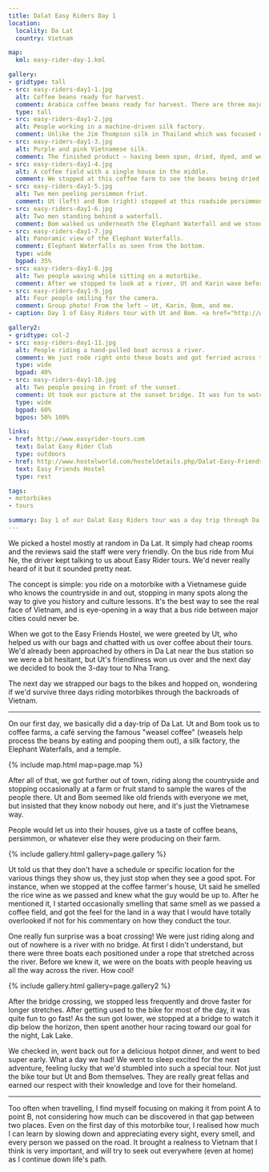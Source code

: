 ```yaml
---
title: Dalat Easy Riders Day 1
location:
  locality: Da Lat
  country: Vietnam

map:
  kml: easy-rider-day-1.kml

gallery:
- gridtype: tall
- src: easy-riders-day1-1.jpg
  alt: Coffee beans ready for harvest.
  comment: Arabica coffee beans ready for harvest. There are three major types of beans grown in Vietnam — Arabica, Cherry, and Robusta
  type: tall
- src: easy-riders-day1-2.jpg
  alt: People working in a machine-driven silk factory.
  comment: Unlike the Jim Thompson silk in Thailand which was focused on more traditional methods, this Vietnamese silk factory uses big machines to produce at a higher scale. The basic premise is same same.
- src: easy-riders-day1-3.jpg
  alt: Purple and pink Vietnamese silk.
  comment: The finished product — having been spun, dried, dyed, and weaved into a pattern.
- src: easy-riders-day1-4.jpg
  alt: A coffee field with a single house in the middle.
  comment: We stopped at this coffee farm to see the beans being dried. The farmer was also brewing rice wine and raising pigs off the waste produced by coffee and wine processes.
- src: easy-riders-day1-5.jpg
  alt: Two men peeling persimmon friut.
  comment: Ut (left) and Bom (right) stopped at this roadside persimmon stand and just started peeling the fruit like they owned it. We tried a few, then tipped the lady generously. They were delicious!
- src: easy-riders-day1-6.jpg
  alt: Two men standing behind a waterfall.
  comment: Bom walked us underneath the Elephant Waterfall and we stood behind the main falls. It was very loud and we got soaked. Being wet isn't a problem for long when you're riding around on a bike!
- src: easy-riders-day1-7.jpg
  alt: Panoramic view of the Elephant Waterfalls.
  comment: Elephant Waterfalls as seen from the bottom.
  type: wide
  bgpad: 35%
- src: easy-riders-day1-8.jpg
  alt: Two people waving while sitting on a motorbike.
  comment: After we stopped to look at a river, Ut and Karin wave before taking off again.
- src: easy-riders-day1-9.jpg
  alt: Four people smiling for the camera.
  comment: Group photo! From the left — Ut, Karin, Bom, and me.
- caption: Day 1 of Easy Riders tour with Ut and Bom. <a href="http://www.easyrider-tours.com">Book with Dalat Easy Riders</a>.

gallery2:
- gridtype: col-2
- src: easy-riders-day1-11.jpg
  alt: People riding a hand-pulled boat across a river.
  comment: We just rode right onto these boats and got ferried across the river like it was nothing.
  type: wide
  bgpad: 40%
- src: easy-riders-day1-10.jpg
  alt: Two people posing in front of the sunset.
  comment: Ut took our picture at the sunset bridge. It was fun to watch the fishing houseboats below.
  type: wide
  bgpad: 60%
  bgpos: 50% 100%

links:
- href: http://www.easyrider-tours.com
  text: Dalat Easy Rider Club
  type: outdoors
- href: http://www.hostelworld.com/hosteldetails.php/Dalat-Easy-Friends-Hostel/Da-Lat/91686
  text: Easy Friends Hostel
  type: rest

tags:
- motorbikes
- tours

summary: Day 1 of our Dalat Easy Riders tour was a day trip through Da Lat followed by a beautiful ride through the countryside.
---
```


We picked a hostel mostly at random in Da Lat. It simply had cheap rooms and the reviews said the staff were very friendly. On the bus ride from Mui Ne, the driver kept talking to us about Easy Rider tours. We'd never really heard of it but it sounded pretty neat.

The concept is simple: you ride on a motorbike with a Vietnamese guide who knows the countryside in and out, stopping in many spots along the way to give you history and culture lessons. It's the best way to see the real face of Vietnam, and is eye-opening in a way that a bus ride between major cities could never be.

When we got to the Easy Friends Hostel, we were greeted by Ut, who helped us with our bags and chatted with us over coffee about their tours. We'd already been approached by others in Da Lat near the bus station so we were a bit hesitant, but Ut's friendliness won us over and the next day we decided to book the 3-day tour to Nha Trang.

The next day we strapped our bags to the bikes and hopped on, wondering if we'd survive three days riding motorbikes through the backroads of Vietnam.

---

On our first day, we basically did a day-trip of Da Lat. Ut and Bom took us to coffee farms, a café serving the famous "weasel coffee" (weasels help process the beans by eating and pooping them out), a silk factory, the Elephant Waterfalls, and a temple.

{% include map.html map=page.map %}

After all of that, we got further out of town, riding along the countryside and stopping occasionally at a farm or fruit stand to sample the wares of the people there. Ut and Bom seemed like old friends with everyone we met, but insisted that they know nobody out here, and it's just the Vietnamese way. 

People would let us into their houses, give us a taste of coffee beans, persimmon, or whatever else they were producing on their farm.

{% include gallery.html gallery=page.gallery %}

Ut told us that they don't have a schedule or specific location for the various things they show us, they just stop when they see a good spot. For instance, when we stopped at the coffee farmer's house, Ut said he smelled the rice wine as we passed and knew what the guy would be up to. After he mentioned it, I started occasionally smelling that same smell as we passed a coffee field, and got the feel for the land in a way that I would have totally overlooked if not for his commentary on how they conduct the tour.

One really fun surprise was a boat crossing! We were just riding along and out of nowhere is a river with no bridge. At first I didn't understand, but there were three boats each positioned under a rope that stretched across the river. Before we knew it, we were on the boats with people heaving us all the way across the river. How cool!

{% include gallery.html gallery=page.gallery2 %}

After the bridge crossing, we stopped less frequently and drove faster for longer stretches. After getting used to the bike for most of the day, it was quite fun to go fast! As the sun got lower, we stopped at a bridge to watch it dip below the horizon, then spent another hour racing toward our goal for the night, Lak Lake.

We checked in, went back out for a delicious hotpot dinner, and went to bed super early. What a day we had! We went to sleep excited for the next adventure, feeling lucky that we'd stumbled into such a special tour. Not just the bike tour but Ut and Bom themselves. They are really great fellas and earned our respect with their knowledge and love for their homeland.

---

Too often when travelling, I find myself focusing on making it from point A to point B, not considering how much can be discovered in that gap between two places. Even on the first day of this motorbike tour, I realised how much I can learn by slowing down and appreciating every sight, every smell, and every person we passed on the road. It brought a realness to Vietnam that I think is very important, and will try to seek out everywhere (even at home) as I continue down life's path.
